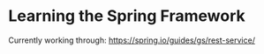 # Learning the Spring Framework

Currently working through:
https://spring.io/guides/gs/rest-service/